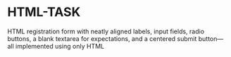 # HTML-TASK
HTML registration form with neatly aligned labels, input fields, radio buttons, a blank textarea for expectations, and a centered submit button—all implemented using only HTML
